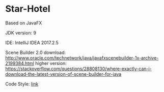 # Star-Hotel
Based on JavaFX

JDK version: 9

IDE: IntelliJ IDEA 2017.2.5

Scene Builder 2.0 download: http://www.oracle.com/technetwork/java/javafxscenebuilder-1x-archive-2199384.html
higher version: https://stackoverflow.com/questions/28808130/where-exactly-can-i-download-the-latest-version-of-scene-builder-for-java

Code Style: [link](https://github.com/Dreampie/java-style-guide/blob/master/README.md)
